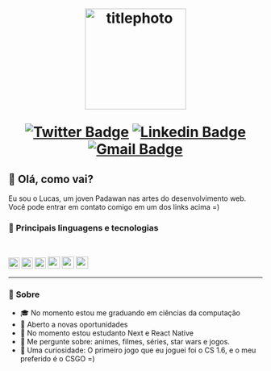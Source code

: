 <h1 align="center">
    <img  alt="titlephoto" title="titlephoto" src=https://www.linkites.com/wp-content/uploads/2019/04/React-graphic.png width="200"/>

[![Twitter Badge](https://img.shields.io/badge/-@dlucascampelo-6633cc?style=flat-square&labelColor=6633cc&logo=twitter&logoColor=white&link=https://twitter.com/dlucascampelo)](https://twitter.com/dlucascampelo)
[![Linkedin Badge](https://img.shields.io/badge/-Lucas%20Campelo-6633cc?style=flat-square&logo=Linkedin&logoColor=&link=https://https://www.linkedin.com/in/lucas-campelo-858562186/)](https://www.linkedin.com/in/lucas-campelo-858562186/)
[![Gmail Badge](https://img.shields.io/badge/-dvlucascampelo@gmail.com-6633cc?style=flat-square&logo=Gmail&logoColor=white&link=mailto:diego.schell.f@gmail.com)](mailto:dvlucascampelo@gmail.com)

</h1>

## 📝 **Olá, como vai?**

Eu sou o Lucas, um joven Padawan nas artes do desenvolvimento web. Você pode entrar em contato comigo em um dos links acima =)

### 🚀 **Principais linguagens e tecnologias**

<br>

[<img height="22" src="https://img.shields.io/badge/JavaScript-F7DF1E?style=for-the-badge&logo=javascript&logoColor=black">](https://www.javascript.com/)
[<img height="22" src="https://img.shields.io/badge/TypeScript-007ACC?style=for-the-badge&logo=typescript&logoColor=white">](https://www.typescriptlang.org/)
[<img height="22" src="https://img.shields.io/badge/Node.js-43853D?style=for-the-badge&logo=node.js&logoColor=white">](https://nodejs.org/en/)
[<img height="24" src="https://img.shields.io/badge/React-20232A?style=for-the-badge&logo=react&logoColor=61DAFB">](https://reactjs.org)
[<img height="24" src="https://img.shields.io/badge/React_Native-20232A?style=for-the-badge&logo=react&logoColor=61DAFB">](https://reactnative.dev/)
[<img height="24" src="https://img.shields.io/badge/next.js-000000?style=for-the-badge&logo=next.js&logoColor=white">](https://nextjs.org/)

---

### 💬 **Sobre**

- 🎓 No momento estou me graduando em ciências da computação
- 🔭 Aberto a novas oportunidades 
- 🌱 No momento estou estudanto Next e React Native
- 💬 Me pergunte sobre: animes, filmes, séries, star wars e jogos.
- 🤖 Uma curiosidade: O primeiro jogo que eu joguei foi o CS 1.6, e o meu preferido é o CSGO =)
